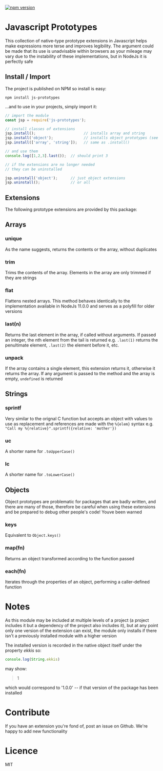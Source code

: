 [![npm version](https://badge.fury.io/js/js-prototypes.svg)](https://badge.fury.io/js/js-prototypes)

# Javascript Prototypes

This collection of native-type prototype extensions in Javascript helps make expressions 
more terse and improves legibility.  The argument could be made that its use is unadvisable
within browsers as your mileage may vary due to the instability of these implementations,
but in NodeJs it is perfectly safe

## Install / Import
The project is published on NPM so install is easy:
```
npm install js-prototypes
```
...and to use in your projects, simply import it:
```js
// import the module
const jsp = require('js-prototypes');

// install classes of extensions
jsp.install();                      // installs array and string
jsp.install('object');              // installs object prototypes (see warnings)
jsp.install(['array', 'string']);   // same as .install()

// and use them
console.log([1,2,3].last());  // should print 3

// if the extensions are no longer needed
// they can be uninstalled

jsp.uninstall('object');      // just object extensions
jsp.uninstall();              // or all
```

## Extensions

The following prototype extensions are provided by this package:

## Arrays

   ### unique
   
   As the name suggests, returns the contents or the array, without duplicates
   
   ### trim
   
   Trims the contents of the array.  Elements in the array are only trimmed if they are strings
   
   ### flat
   
   Flattens nested arrays.  This method behaves identically to the implementation available 
   in NodeJs 11.0.0 and serves as a polyfill for older versions
   
   ### last(n)
   
   Returns the last element in the array, if called without arguments.  If passed an
   integer, the nth element from the tail is returned e.g. `.last(1)` returns the penultimate
   element, `.last(2)` the element before it, etc.
   
   ### unpack
   
   If the array contains a single element, this extension returns it, otherwise it returns
   the array.  If any argument is passed to the method and the array is empty, `undefined`
   is returned
   
## Strings

  ### sprintf
  
  Very similar to the orignal C function but accepts an object with values to use as replacement
  and references are made with the `%{elem}` syntax
  e.g. `"Call my %{relative}".sprintf({relative: 'mother'})`
  
  ### uc

  A shorter name for `.toUpperCase()`
  
  ### lc
  
  A shorter name for `.toLowerCase()`
  
## Objects

Object prototypes are problematic for packages that are badly written, and there are many of those, therefore
be careful when using these extensions and be prepared to debug other people's code!  Youve been warned

  ### keys
  
  Equivalent to `Object.keys()`
  
  ### map(fn)
  
  Returns an object transformed according to the function passed
  
  ### each(fn)
  
  Iterates through the properties of an object, performing a caller-defined function
  
# Notes

As this module may be included at multiple levels of a project (a project includes it but a dependency
of the project also includes it), but at any point only one version of the extension can exist, the 
module only installs if there isn't a previously installed module with a higher version

The installed version is recorded in the native object itself under the property *ekkis* so:
```js
console.log(String.ekkis)
```
may show:

> 1

which would correspond to '1.0.0' -- if that version of the package has been installed

# Contribute

If you have an extension you're fond of, post an issue on Github.  We're happy to add new functionality

# Licence

MIT
